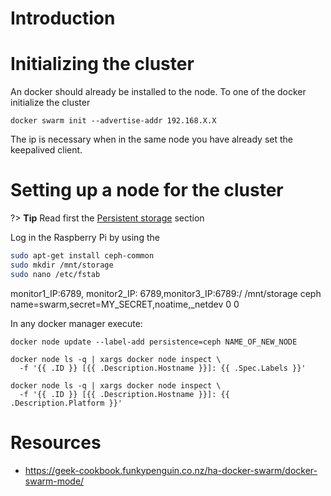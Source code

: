 # Introduction


# Initializing the cluster

An docker should already be installed to the node. To one of the docker initialize the cluster

```
docker swarm init --advertise-addr 192.168.X.X
```

The ip is necessary when in the same node you have already set the keepalived client.

# Setting up a node for the cluster

?> **Tip** Read first the [Persistent storage]() section

Log in the Raspberry Pi by using the 

```bash
sudo apt-get install ceph-common
sudo mkdir /mnt/storage
sudo nano /etc/fstab
```

monitor1_IP:6789, monitor2_IP: 6789,monitor3_IP:6789:/ /mnt/storage ceph name=swarm,secret=MY_SECRET,noatime,_netdev 0 0

In any docker manager execute:

```
docker node update --label-add persistence=ceph NAME_OF_NEW_NODE

docker node ls -q | xargs docker node inspect \
  -f '{{ .ID }} [{{ .Description.Hostname }}]: {{ .Spec.Labels }}'

docker node ls -q | xargs docker node inspect \
  -f '{{ .ID }} [{{ .Description.Hostname }}]: {{ .Description.Platform }}'
```

# Resources
* https://geek-cookbook.funkypenguin.co.nz/ha-docker-swarm/docker-swarm-mode/